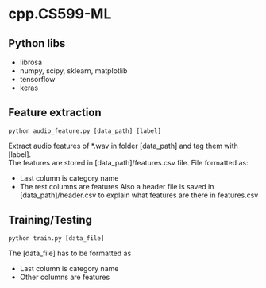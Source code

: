 # cpp.CS599-ML

## Python libs
* librosa
* numpy, scipy, sklearn, matplotlib
* tensorflow
* keras

## Feature extraction
```
python audio_feature.py [data_path] [label]
```
Extract audio features of *.wav in folder [data_path] and tag them with [label].   
The features are stored in [data_path]/features.csv file. File formatted as:
* Last column is category name
* The rest columns are features
Also a header file is saved in [data_path]/header.csv to explain what features are there
in features.csv

## Training/Testing
```
python train.py [data_file]
```
The [data_file] has to be formatted as
* Last column is category name
* Other columns are features